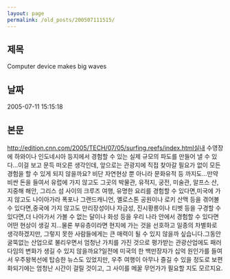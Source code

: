 ```yaml
---
layout: page
permalink: /old_posts/200507111515/
---
```


## 제목
Computer device makes big waves

## 날짜
2005-07-11 15:15:18

## 본문
http://edition.cnn.com/2005/TECH/07/05/surfing.reefs/index.html실내 수영장에 하와이나 인도네시아 등지에서 경험할 수 있는 실제 규모의 파도를 만들어 낼 수 있다...이걸 보고 문득 떠오른 생각인데, 앞으로는 관광지에 직접 찾아갈 필요가 없이 모든 경험을 할 수 있게 되지 않을까요? 비단 자연현상 뿐 아니라 문화유적 등 까지도...만약 비싼 돈을 들여서 유럽에 가지 않고도 그곳의 박물관, 유적지, 궁전, 미술관, 알프스 산, 지중해 해안, 그리스 섬 사이의 크루즈 여행, 유명한 요리를 경험할 수 있다면,미국에 가지 않고도 나이아가라 폭포나 그랜드캐니언, 옐로스톤 공원이나 로키 산맥 등을 겪어볼 수 있다면,중국에 가지 않고도 만리장성이나 자금성, 진시황릉이나 티벳 등을 구경할 수 있다면,더 나아가서 가볼 수 없는 달이나 화성 등을 우리 나라 안에서 경험할 수 있다면 어떤 현상이 생길 지...물론 부유층이라면 현지에 가는 것을 선호하고 일종의 차별화로 생각하겠지만, 그렇지 못한 사람들에게는 큰 매력이 될 수 있지 않을까 싶습니다.그동안 굴뚝없는 산업으로 불리우면서 엄청난 가치를 가진 것으로 평가받는 관광산업에도 패러다임의 변화가 생길 수 있지 않을까요?일전에 미국의 한 백만장자가 십억 원인가를 들여서 우주왕복선에 탑승한 뉴스도 있었지만, 우주 여행이 아무나 즐길 수 있을 정도로 보편화되기에는 엄청난 시간이 걸릴 것이고, 그 사이를 메꿀 무언가가 필요할 지도 모르지요.